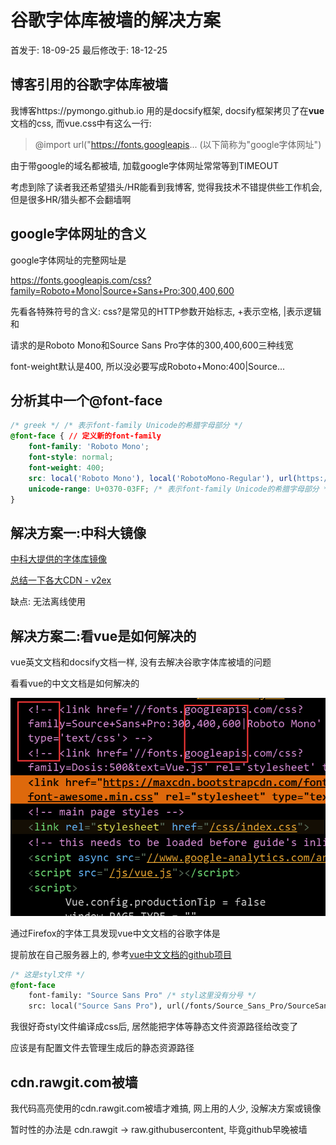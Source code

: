 # 谷歌字体库被墙的解决方案

首发于: 18-09-25 最后修改于: 18-12-25

## 博客引用的谷歌字体库被墙

我博客https://pymongo.github.io 用的是docsify框架, docsify框架拷贝了在**vue**文档的css, 而vue.css中有这么一行:

> @import url("https://fonts.googleapis... (以下简称为"google字体网址")

由于带google的域名都被墙, 加载google字体网址常常等到TIMEOUT

考虑到除了读者我还希望猎头/HR能看到我博客, 觉得我技术不错提供些工作机会, 但是很多HR/猎头都不会翻墙啊

## google字体网址的含义

google字体网址的完整网址是

https://fonts.googleapis.com/css?family=Roboto+Mono|Source+Sans+Pro:300,400,600

先看各特殊符号的含义: css?是常见的HTTP参数开始标志, +表示空格, |表示逻辑和

请求的是Roboto Mono和Source Sans Pro字体的300,400,600三种线宽

font-weight默认是400, 所以没必要写成Roboto+Mono:400|Source...

## 分析其中一个@font-face

```css
/* greek */ /* 表示font-family Unicode的希腊字母部分 */
@font-face { // 定义新的font-family
    font-family: 'Roboto Mono';
    font-style: normal;
    font-weight: 400;
    src: local('Roboto Mono'), local('RobotoMono-Regular'), url(https://fonts.gstatic.com/s/robotomono/v5/L0x5DF4xlVMF-BfR8bXMIjhIq3-OXg.woff2) format('woff2'); /* 先看系统本地有无该字体再请求 */
    unicode-range: U+0370-03FF; /* 表示font-family Unicode的希腊字母部分 */
}
```

## 解决方案一:中科大镜像

[中科大提供的字体库镜像](https://lug.ustc.edu.cn/wiki/mirrors/help/revproxy)

[总结一下各大CDN - v2ex](https://www.v2ex.com/t/320418)

缺点: 无法离线使用

## 解决方案二:看vue是如何解决的

vue英文文档和docsify文档一样, 没有去解决谷歌字体库被墙的问题

看看vue的中文文档是如何解决的

![google-font-block-solution](google-font-block-solution.png "google-font-block-solution")

通过Firefox的字体工具发现vue中文文档的谷歌字体是

提前放在自己服务器上的, 参考[vue中文文档的github项目](https://github.com/vuejs/cn.vuejs.org/tree/master/themes/vue/source/fonts)

```css
/* 这是styl文件 */
@font-face
    font-family: "Source Sans Pro" /* styl这里没有分号 */
    src: local("Source Sans Pro"), url(/fonts/Source_Sans_Pro/SourceSansPro-Regular.ttf)
```

我很好奇styl文件编译成css后, 居然能把字体等静态文件资源路径给改变了

应该是有配置文件去管理生成后的静态资源路径

## cdn.rawgit.com被墙

我代码高亮使用的cdn.rawgit.com被墙才难搞, 网上用的人少, 没解决方案或镜像

暂时性的办法是 cdn.rawgit -> raw.githubusercontent, 毕竟github早晚被墙

